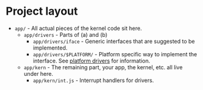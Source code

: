 # Project layout
 * `app/` - All actual pieces of the kernel code sit here.
   * `app/drivers` - Parts of (a) and (b)
     * `app/drivers/iface` - Generic interfaces that are suggested to be implemented.
     * `app/drivers/$PLATFORM/` - Platform specific way to implement the interface. See [platform drivers](./platform_drivers.md) for information.
   * `app/kern` - The remaining part, your app, the kernel, etc. all live under here.
     * `app/kern/int.js` - Interrupt handlers for drivers.
